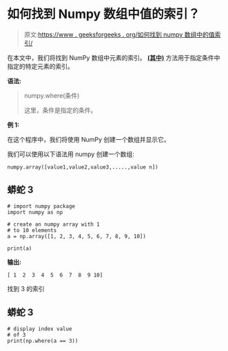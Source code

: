 # 如何找到 Numpy 数组中值的索引？

> 原文:[https://www . geeksforgeeks . org/如何找到 numpy 数组中的值索引/](https://www.geeksforgeeks.org/how-to-find-the-index-of-value-in-numpy-array/)

在本文中，我们将找到 NumPy 数组中元素的索引。 [**(其中)**](https://www.geeksforgeeks.org/numpy-where-in-python/) 方法用于指定条件中指定的特定元素的索引。

**语法:**

> numpy.where(条件)
> 
> 这里，条件是指定的条件。

**例 1:**

在这个程序中，我们将使用 NumPy 创建一个数组并显示它。

我们可以使用以下语法用 numpy 创建一个数组:

```
numpy.array([value1,value2,value3,.....,value n])
```

## 蟒蛇 3

```
# import numpy package
import numpy as np

# create an numpy array with 1 
# to 10 elements
a = np.array([1, 2, 3, 4, 5, 6, 7, 8, 9, 10])

print(a)
```

**输出:**

```
[ 1  2  3  4  5  6  7  8  9 10]
```

找到 3 的索引

## 蟒蛇 3

```
# display index value
# of 3
print(np.where(a == 3))
```